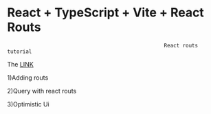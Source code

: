# React + TypeScript + Vite + React Routs
                                                       React routs tutorial 

The [LINK](https://andrewmelnykx.github.io/react-routs-tutorial/)

1)Adding routs

2)Query with react routs

3)Optimistic Ui
